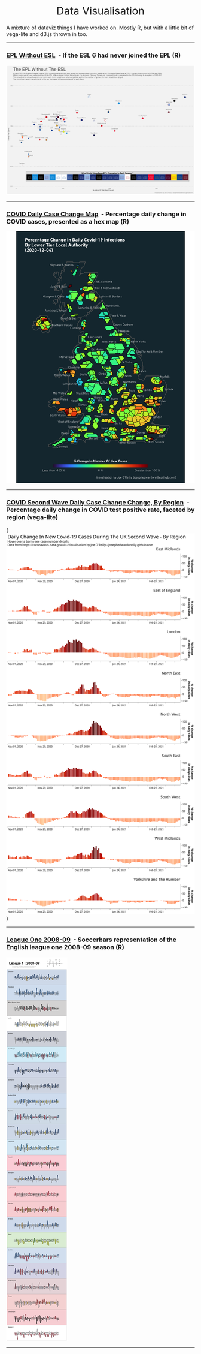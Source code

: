 <h1 style="font-weight:normal" align="center">
  &nbsp;Data Visualisation&nbsp;
</h1>


A mixture of dataviz things I have worked on. Mostly R, but with a little bit of vega-lite and d3.js thrown in too. 


***

### [EPL Without ESL](https://github.com/josephedwardoreilly/DataViz/tree/main/ESL_exclusion) ‍ - If the ESL 6 had never joined the EPL (R)
![./ESL_exclusion/ESL.png](https://raw.githubusercontent.com/josephedwardoreilly/DataViz/main/ESL_exclusion/ESL.png)

***

### [COVID Daily Case Change Map](https://github.com/josephedwardoreilly/DataViz/tree/main/Covid_map) ‍ - Percentage daily change in COVID cases, presented as a hex map (R)
![./Covid_Map/covid_daily_perc_change.png](https://raw.githubusercontent.com/josephedwardoreilly/DataViz/main/Covid_Map/covid_daily_perc_change.png)

***

### [COVID Second Wave Daily Case Change Change, By Region](https://github.com/josephedwardoreilly/DataViz/tree/main/Covid_Case_Perc_Change) ‍ - Percentage daily change in COVID test positive rate, faceted by region (vega-lite)
(<img src="https://raw.githubusercontent.com/josephedwardoreilly/DataViz/main/Covid_Case_Perc_Change/visualization.svg?sanitize=true">)


***

### [League One 2008-09](https://github.com/josephedwardoreilly/DataViz/tree/main/Soccerbars/League1_2008_9) ‍ - Soccerbars representation of the English league one 2008-09 season (R)
![./Covid_Map/covid_daily_perc_change.png](https://raw.githubusercontent.com/josephedwardoreilly/DataViz/main//Soccerbars/League1_2008_9/08.png)

***